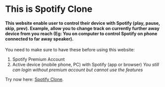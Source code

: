 # This is Spotify Clone

#### This website enable user to control their device with Spotify (play, pause, skip, prev). Example, allow you to change track on currently further away device from you reach (Eg: You on computer to control Spotify on phone connected to far away speaker).

You need to make sure to have these before using this website:

1. Spotify Premium Account
2. Active device (mobile phone, PC) with Spotify (app or browser)
   _You still can login without premium account but cannot use the features_

Try now here: [Spotify Clone](https://spotify-clone-two-gold.vercel.app/).
